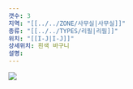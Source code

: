 ```yaml
---
갯수: 3
지역: "[[../../ZONE/사무실|사무실]]"
종류: "[[../../TYPES/리필|리필]]"
위치: "[[I-J|I-J]]"
상세위치: 흰색 바구니
설명: 
---
```

![](http://192.168.50.22/devices/240608_IMG_0239.jpg)